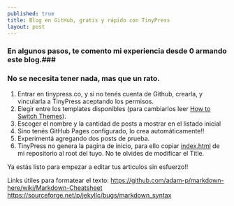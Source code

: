 ```yaml
---
published: true
title: Blog en GitHub, gratis y rápido con TinyPress
layout: post
---
```

### En algunos pasos, te comento mi experiencia desde 0 armando este blog.###
### No se necesita tener nada, mas que un rato. ###

1. Entrar en tinypress.co, y si no tenés cuenta de Github, crearla, y vincularla a TinyPress aceptando los permisos.
2. Elegir entre los templates disponibles (para cambiarlos leer [How to Switch Themes][1]).
3. Escoger el nombre y la cantidad de posts a mostrar en el listado inicial
4. Sino tenés GitHub Pages configurado, lo crea automáticamente!!
4. Experimentá agregando dos posts de prueba.
1. TinyPress no genera la pagina de inicio, para ello copiar [index.html][2] de mi repositorio al root del tuyo. No te olvides de modificar el Title.

Ya estás listo para empezar a editar tus articulos sin esfuerzo!!

Links útiles para formatear el texto:
<https://github.com/adam-p/markdown-here/wiki/Markdown-Cheatsheet>
<BR/>
<https://sourceforge.net/p/jekyllc/bugs/markdown_syntax>

[1]: http://tinypressco.github.io/2015/09/24/how-to-switch-themes.html
[2]: https://raw.githubusercontent.com/emmanuel-galindo/emmanuel-galindo.github.io/master/index.html
